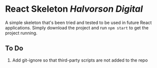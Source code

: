 # React Skeleton *Halvorson Digital*

A simple skeleton that's been tried and tested to be used in future React applications. Simply download the project and run `npm start` to get the project running.


## To Do

1. Add git-ignore so that third-party scripts are not added to the repo
